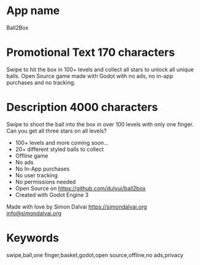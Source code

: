 # App name
Ball2Box

# Promotional Text 170 characters
Swipe to hit the box in 100+ levels and collect all stars to unlock all unique balls.
Open Source game made with Godot with no ads, no in-app purchases and no tracking.

# Description 4000 characters
Swipe to shoot the ball into the box in over 100 levels with only one finger.
Can you get all three stars on all levels?

- 100+ levels and more coming soon...
- 20+ different styled balls to collect
- Offline game
- No ads
- No In-App purchases
- No user tracking
- No permissions needed
- Open Source on https://github.com/dulvui/ball2box
- Created with Godot Engine 3

Made with love by Simon Dalvai
https://simondalvai.org
info@simondalvai.org

# Keywords
swipe,ball,one finger,basket,godot,open source,offline,no ads,privacy